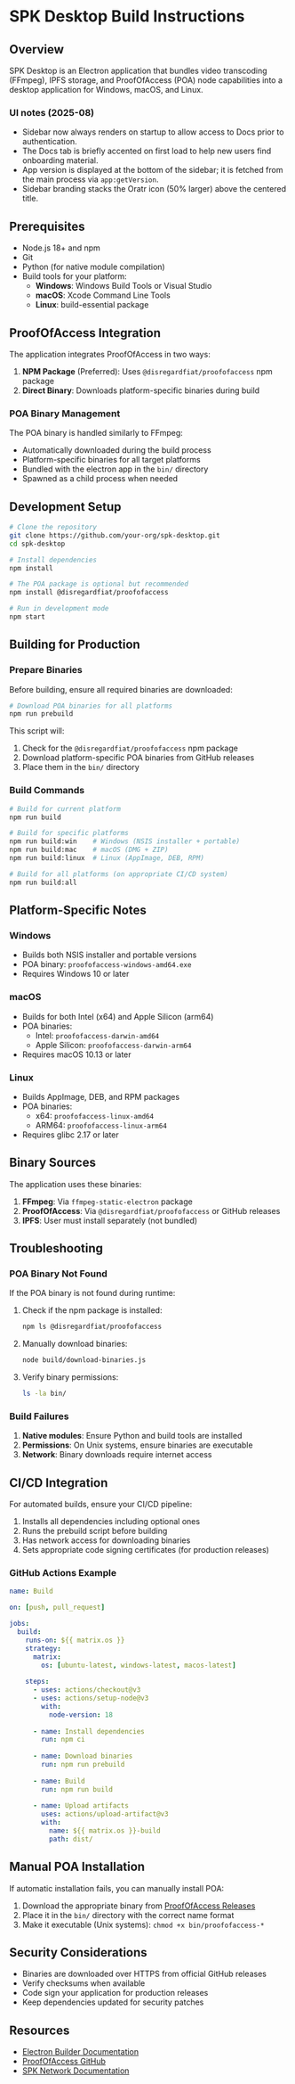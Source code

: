 # SPK Desktop Build Instructions

## Overview

SPK Desktop is an Electron application that bundles video transcoding (FFmpeg), IPFS storage, and ProofOfAccess (POA) node capabilities into a desktop application for Windows, macOS, and Linux.
### UI notes (2025-08)

- Sidebar now always renders on startup to allow access to Docs prior to authentication.
- The Docs tab is briefly accented on first load to help new users find onboarding material.
- App version is displayed at the bottom of the sidebar; it is fetched from the main process via `app:getVersion`.
- Sidebar branding stacks the Oratr icon (50% larger) above the centered title.


## Prerequisites

- Node.js 18+ and npm
- Git
- Python (for native module compilation)
- Build tools for your platform:
  - **Windows**: Windows Build Tools or Visual Studio
  - **macOS**: Xcode Command Line Tools
  - **Linux**: build-essential package

## ProofOfAccess Integration

The application integrates ProofOfAccess in two ways:

1. **NPM Package** (Preferred): Uses `@disregardfiat/proofofaccess` npm package
2. **Direct Binary**: Downloads platform-specific binaries during build

### POA Binary Management

The POA binary is handled similarly to FFmpeg:
- Automatically downloaded during the build process
- Platform-specific binaries for all target platforms
- Bundled with the electron app in the `bin/` directory
- Spawned as a child process when needed

## Development Setup

```bash
# Clone the repository
git clone https://github.com/your-org/spk-desktop.git
cd spk-desktop

# Install dependencies
npm install

# The POA package is optional but recommended
npm install @disregardfiat/proofofaccess

# Run in development mode
npm start
```

## Building for Production

### Prepare Binaries

Before building, ensure all required binaries are downloaded:

```bash
# Download POA binaries for all platforms
npm run prebuild
```

This script will:
1. Check for the `@disregardfiat/proofofaccess` npm package
2. Download platform-specific POA binaries from GitHub releases
3. Place them in the `bin/` directory

### Build Commands

```bash
# Build for current platform
npm run build

# Build for specific platforms
npm run build:win    # Windows (NSIS installer + portable)
npm run build:mac    # macOS (DMG + ZIP)
npm run build:linux  # Linux (AppImage, DEB, RPM)

# Build for all platforms (on appropriate CI/CD system)
npm run build:all
```

## Platform-Specific Notes

### Windows

- Builds both NSIS installer and portable versions
- POA binary: `proofofaccess-windows-amd64.exe`
- Requires Windows 10 or later

### macOS

- Builds for both Intel (x64) and Apple Silicon (arm64)
- POA binaries:
  - Intel: `proofofaccess-darwin-amd64`
  - Apple Silicon: `proofofaccess-darwin-arm64`
- Requires macOS 10.13 or later

### Linux

- Builds AppImage, DEB, and RPM packages
- POA binaries:
  - x64: `proofofaccess-linux-amd64`
  - ARM64: `proofofaccess-linux-arm64`
- Requires glibc 2.17 or later

## Binary Sources

The application uses these binaries:

1. **FFmpeg**: Via `ffmpeg-static-electron` package
2. **ProofOfAccess**: Via `@disregardfiat/proofofaccess` or GitHub releases
3. **IPFS**: User must install separately (not bundled)

## Troubleshooting

### POA Binary Not Found

If the POA binary is not found during runtime:

1. Check if the npm package is installed:
   ```bash
   npm ls @disregardfiat/proofofaccess
   ```

2. Manually download binaries:
   ```bash
   node build/download-binaries.js
   ```

3. Verify binary permissions:
   ```bash
   ls -la bin/
   ```

### Build Failures

1. **Native modules**: Ensure Python and build tools are installed
2. **Permissions**: On Unix systems, ensure binaries are executable
3. **Network**: Binary downloads require internet access

## CI/CD Integration

For automated builds, ensure your CI/CD pipeline:

1. Installs all dependencies including optional ones
2. Runs the prebuild script before building
3. Has network access for downloading binaries
4. Sets appropriate code signing certificates (for production releases)

### GitHub Actions Example

```yaml
name: Build

on: [push, pull_request]

jobs:
  build:
    runs-on: ${{ matrix.os }}
    strategy:
      matrix:
        os: [ubuntu-latest, windows-latest, macos-latest]
    
    steps:
      - uses: actions/checkout@v3
      - uses: actions/setup-node@v3
        with:
          node-version: 18
      
      - name: Install dependencies
        run: npm ci
      
      - name: Download binaries
        run: npm run prebuild
      
      - name: Build
        run: npm run build
      
      - name: Upload artifacts
        uses: actions/upload-artifact@v3
        with:
          name: ${{ matrix.os }}-build
          path: dist/
```

## Manual POA Installation

If automatic installation fails, you can manually install POA:

1. Download the appropriate binary from [ProofOfAccess Releases](https://github.com/spknetwork/proofofaccess/releases)
2. Place it in the `bin/` directory with the correct name format
3. Make it executable (Unix systems): `chmod +x bin/proofofaccess-*`

## Security Considerations

- Binaries are downloaded over HTTPS from official GitHub releases
- Verify checksums when available
- Code sign your application for production releases
- Keep dependencies updated for security patches

## Resources

- [Electron Builder Documentation](https://www.electron.build/)
- [ProofOfAccess GitHub](https://github.com/spknetwork/proofofaccess)
- [SPK Network Documentation](https://spk.network/docs)